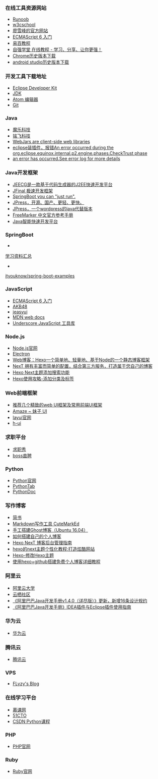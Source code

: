 ### 在线工具资源网站
- <a href="http://www.runoob.com/" type="text/html" target="_blank">Runoob</a>  
- <a href="https://www.w3cschool.cn/" type="text/html" target="_blank">w3cschool</a>  
- <a href="https://www.liaoxuefeng.com/" type="text/html" target="_blank">廖雪峰的官方网站</a>  
- <a href="http://es6.ruanyifeng.com/" type="text/html" target="_blank">ECMAScript 6 入门</a>  
- <a href="https://www.yiibai.com/" type="text/html" target="_blank">易百教程</a>  
- <a href="https://code.ziqiangxuetang.com/" type="text/html" target="_blank">自强学堂 在线教程 - 学习、分享、让你更强！</a>  
- <a href="https://www.chromedownloads.net/" type="text/html" target="_blank">Chrome历史版本下载</a>  
- <a href="http://www.android-studio.org/index.php/download/hisversion" type="text/html" target="_blank">android studio历史版本下载</a>  

### 开发工具下载地址
- <a href="http://www.eclipse.org/" type="text/html" target="_blank">Eclipse Developer Kit</a>  
- <a href="https://www.oracle.com/technetwork/java/javase/downloads/index.html" type="text/html" target="_blank">JDK</a> 
- <a href="https://atom.io/" type="text/html" target="_blank">Atom 编辑器</a> 
- <a href="https://git-scm.com/" type="text/html" target="_blank">Git</a> 


### <span id="Java">Java</span>  
- <a href="http://www.mldn.cn/" type="text/html" target="_blank">魔乐科技</a>  
- <a href="http://ms.mingsoft.net/" type="text/html" target="_blank">铭飞科技</a>  
- <a href="https://www.webjars.org/" type="text/html" target="_blank">WebJars are client-side web libraries</a>  
- <a href="https://my.oschina.net/sundasheng44/blog/793781" type="text/html" target="_blank">eclipse装插件，报错An error occurred during the org.eclipse.equinox.internal.p2.engine.phases.CheckTrust phase</a>  
- <a href="https://zhidao.baidu.com/question/585507326.html" type="text/html" target="_blank">an error has occurred.See error log for more details</a>  
 

### Java开发框架
- <a href="http://www.jeecg.org/" type="text/html" target="_blank">JEECG是一款基于代码生成器的J2EE快速开发平台</a>  
- <a href="https://www.jfinal.com/" type="text/html" target="_blank">JFinal 极速开发框架</a>  
- <a href="https://spring.io/" type="text/html" target="_blank">SpringBoot you can "just run".</a>  
- <a href="http://www.jpress.io/" type="text/html" target="_blank">JPress，开源、国产、更轻、更快。</a>  
- <a href="https://www.jfinal.com/project/3" type="text/html" target="_blank">JPress，一个wordpress的java代替版本</a>  
- <a href="http://freemarker.foofun.cn/" type="text/html" target="_blank">FreeMarker 中文官方参考手册</a>  
- <a href="http://www.javafast.cn/index.html" type="text/html" target="_blank">Java智能快速开发平台</a>  


### <span id="Java">SpringBoot</span>  
- <a href="http://ityouknow.com/springboot/2015/12/30/springboot-collect.html" type="text/html" target="_blank">
学习资料汇总</a>  
- <a href="https://github.com/ityouknow/spring-boot-examples" type="text/html" target="_blank">
ityouknow/spring-boot-examples</a>  


### JavaScript
- <a href="http://es6.ruanyifeng.com/" type="text/html" target="_blank">ECMAScript 6 入门</a>  
- <a href="http://www.akb48.com.cn/" type="text/html" target="_blank">AKB48</a>  
- <a href="http://www.jeasyui.com/" type="text/html" target="_blank">jeasyui</a>  
- <a href="https://developer.mozilla.org/zh-CN/" type="text/html" target="_blank">MDN web docs</a>  
- <a href="https://www.bootcss.com/p/underscore/" type="text/html" target="_blank">Underscore JavaScript 工具库</a>  

### <span id="Node">Node.js</span>  
- <a href="https://nodejs.org/en/" type="text/html" target="_blank">Node.js官网</a>  
- <a href="https://electronjs.org/" type="text/html" target="_blank">Electron</a>  
- <a href="https://hexo.io/zh-cn/" type="text/html" target="_blank">Web博客：Hexo一个简单地、轻量地、基于Node的一个静态博客框架</a>  
- <a href="http://theme-next.iissnan.com/getting-started.html" type="text/html" target="_blank">NexT 拥有丰富而简单的配置，结合第三方服务，打造属于您自己的博客</a>  
- <a href="https://www.jianshu.com/p/202c9e789c8f" type="text/html" target="_blank">Hexo Next主题添加搜索功能</a>  
- <a href="https://www.jianshu.com/p/e17711e44e00" type="text/html" target="_blank">Hexo使用攻略-添加分类及标签</a>  

### Web前端框架  
- <a href="https://blog.csdn.net/qq_35624642/article/details/68482926" type="text/html" target="_blank">推荐几个精致的web UI框架及常用前端UI框架</a>  
- <a href="http://amazeui.org/" type="text/html" target="_blank">Amaze ~ 妹子 UI</a>  
- <a href="https://www.layui.com/" type="text/html" target="_blank">layui官网</a>  
- <a href="http://www.h-ui.net/index.shtml" type="text/html" target="_blank">h-ui</a>  

### 求职平台
- <a href="http://www.jobshow.cn/" type="text/html" target="_blank">求职秀</a>  
- <a href="https://www.zhipin.com/" type="text/html" target="_blank">boss直聘</a>  




### <span id="Python">Python</span>  
- <a href="https://www.python.org/" type="text/html" target="_blank">Python官网</a>  
- <a href="https://www.pythontab.com/" type="text/html" target="_blank">PythonTab</a>  
- <a href="http://www.pythondoc.com/" type="text/html" target="_blank">PythonDoc</a>  


### <span id="writing">写作博客</span>  
- <a href="https://www.jianshu.com/" type="text/html" target="_blank">简书</a>  
- <a href="https://github.com/cloose/CuteMarkEd" type="text/html" target="_blank">Markdown写作工具 CuteMarkEd</a>  
- <a href="https://support.huaweicloud.com/bestpractice-ecs/zh-cn_topic_0149023604.html" type="text/html" target="_blank">手工搭建Ghost博客（Ubuntu 16.04）</a>  
- <a href="https://bbs.huaweicloud.com/blogs/c63b1f83e87611e8bd5a7ca23e93a891" type="text/html" target="_blank">如何搭建自己的个人博客</a> 
- <a href="https://www.cnblogs.com/xingyunblog/p/8681205.html" target="_blank">Hexo NexT 博客后台管理指南</a>   
- <a href="https://www.jianshu.com/p/f054333ac9e6" target="_blank">hexo的next主题个性化教程:打造炫酷网站</a>   
- <a href="https://www.jianshu.com/p/33bc0a0a6e90" target="_blank">Hexo-修改Hexo主题</a>   
- <a href="https://www.cnblogs.com/liuxianan/p/build-blog-website-by-hexo-github.html" target="_blank">使用hexo+github搭建免费个人博客详细教程</a>  

### <span id="writing">阿里云</span>  
- <a href="https://edu.aliyun.com/" type="text/html" target="_blank">阿里云大学</a>  
- <a href="https://yq.aliyun.com/" type="text/html" target="_blank">云栖社区</a>  
- <a href="https://yq.aliyun.com/articles/69327?spm=5176.10695662.1996646101.searchclickresult.7eba6922PuCnMr" type="text/html" target="_blank">《阿里巴巴Java开发手册v1.4.0（详尽版）》更新，新增16条设计规约</a>  
- <a href="https://yq.aliyun.com/articles/224817?spm=5176.10695662.1996646101.searchclickresult.7eba6922PuCnMr" type="text/html" target="_blank">《阿里巴巴Java开发手册》IDEA插件与Eclipse插件使用指南</a>  

### <span id="writing">华为云</span>  
- <a href="https://www.huaweicloud.com/" type="text/html" target="_blank">华为云</a>  

### 腾讯云
- <a href="https://cloud.tencent.com/" type="text/html" target="_blank">腾讯云</a>  

### VPS  
- <a href="https://flyzyblog.com/" type="text/html" target="_blank">FLyzy's Blog</a>  

### 在线学习平台
- <a href="https://www.imooc.com/" type="text/html" target="_blank">慕课网</a>  
- <a href="https://edu.51cto.com/" type="text/html" target="_blank">51CTO</a>  
- <a href="https://edu.csdn.net/promotion_activity?id=8?utm_source=edm0" type="text/html" target="_blank">CSDN Python课程</a>  




### <span id="PHP">PHP</span>  
- <a href="http://php.net/" type="text/html" target="_blank">PHP官网</a>  


### <span id="Ruby">Ruby</span>  
- <a href="http://www.runoob.com/ruby/ruby-environment.html" type="text/html" target="_blank">Ruby官网</a>  